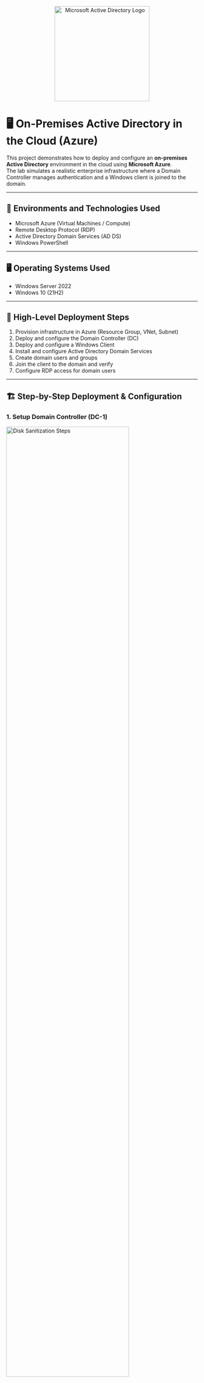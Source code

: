 <p align="center">
  <img src="https://i.imgur.com/pU5A58S.png" alt="Microsoft Active Directory Logo" width="250"/>
</p>

# 🖥️ On-Premises Active Directory in the Cloud (Azure)

This project demonstrates how to deploy and configure an **on-premises Active Directory** environment in the cloud using **Microsoft Azure**.  
The lab simulates a realistic enterprise infrastructure where a Domain Controller manages authentication and a Windows client is joined to the domain.

---

## 🧰 Environments and Technologies Used

- Microsoft Azure (Virtual Machines / Compute)  
- Remote Desktop Protocol (RDP)  
- Active Directory Domain Services (AD DS)  
- Windows PowerShell

---

## 🖥️ Operating Systems Used

- Windows Server 2022  
- Windows 10 (21H2)

---

## 🧭 High-Level Deployment Steps

1. Provision infrastructure in Azure (Resource Group, VNet, Subnet)  
2. Deploy and configure the Domain Controller (DC)  
3. Deploy and configure a Windows Client  
4. Install and configure Active Directory Domain Services  
5. Create domain users and groups  
6. Join the client to the domain and verify  
7. Configure RDP access for domain users

---

## 🏗️ Step-by-Step Deployment & Configuration

### 1. Setup Domain Controller (DC-1)
<p>
<img src="https://i.imgur.com/DJmEXEB.png" height="80%" width="80%" alt="Disk Sanitization Steps"/>
</p>
<p>
Lorem ipsum dolor sit amet, consectetur adipiscing elit, sed do eiusmod tempor incididunt ut labore et dolore magna aliqua. Ut enim ad minim veniam, quis nostrud exercitation ullamco laboris nisi ut aliquip ex ea commodo consequat. Duis aute irure dolor in reprehenderit in voluptate velit esse cillum dolore eu fugiat nulla pariatur.
</p>
<br />

<p>
<img src="https://i.imgur.com/DJmEXEB.png" height="80%" width="80%" alt="Disk Sanitization Steps"/>
</p>
<p>
Lorem ipsum dolor sit amet, consectetur adipiscing elit, sed do eiusmod tempor incididunt ut labore et dolore magna aliqua. Ut enim ad minim veniam, quis nostrud exercitation ullamco laboris nisi ut aliquip ex ea commodo consequat. Duis aute irure dolor in reprehenderit in voluptate velit esse cillum dolore eu fugiat nulla pariatur.
</p>
<br />

<p>
<img src="https://i.imgur.com/DJmEXEB.png" height="80%" width="80%" alt="Disk Sanitization Steps"/>
</p>
<p>
Lorem ipsum dolor sit amet, consectetur adipiscing elit, sed do eiusmod tempor incididunt ut labore et dolore magna aliqua. Ut enim ad minim veniam, quis nostrud exercitation ullamco laboris nisi ut aliquip ex ea commodo consequat. Duis aute irure dolor in reprehenderit in voluptate velit esse cillum dolore eu fugiat nulla pariatur.
</p>
<br />
